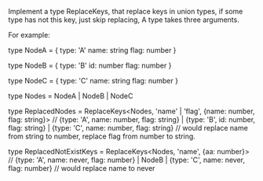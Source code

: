 Implement a type ReplaceKeys, that replace keys in union types, if some type has not this key, just skip replacing, A type takes three arguments.

For example:

type NodeA = {
  type: 'A'
  name: string
  flag: number
}

type NodeB = {
  type: 'B'
  id: number
  flag: number
}

type NodeC = {
  type: 'C'
  name: string
  flag: number
}


type Nodes = NodeA | NodeB | NodeC

type ReplacedNodes = ReplaceKeys<Nodes, 'name' | 'flag', {name: number, flag: string}> // {type: 'A', name: number, flag: string} | {type: 'B', id: number, flag: string} | {type: 'C', name: number, flag: string} // would replace name from string to number, replace flag from number to string.

type ReplacedNotExistKeys = ReplaceKeys<Nodes, 'name', {aa: number}> // {type: 'A', name: never, flag: number} | NodeB | {type: 'C', name: never, flag: number} // would replace name to never
